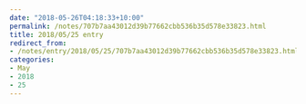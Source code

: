 ```yaml
---
date: "2018-05-26T04:18:33+10:00"
permalink: /notes/707b7aa43012d39b77662cbb536b35d578e33823.html
title: 2018/05/25 entry
redirect_from:
- /notes/entry/2018/05/25/707b7aa43012d39b77662cbb536b35d578e33823.html
categories:
- May
- 2018
- 25
---
```

